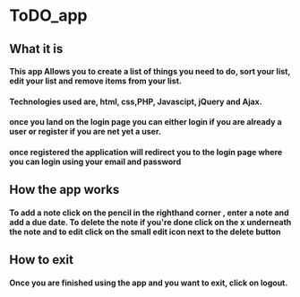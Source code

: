 # ToDO_app

## What it is
#### This app Allows you to create a list of things you need to do, sort your list, edit your list and remove items from your list.

#### Technologies used are, html, css,PHP, Javascipt, jQuery and Ajax.

#### once you land on the login page you can either login if you are already a user or register if you are net yet a user.

#### once registered the application will redirect you to the login page where you can login using your email and password

## How the app works

#### To add a note click on the pencil in the righthand corner , enter a note and add a due date. To delete the note if you're done click on the x underneath the note and to edit click on the small edit icon next to the delete button  

## How to exit

#### Once you are finished using the app and you want to exit, click on logout.
